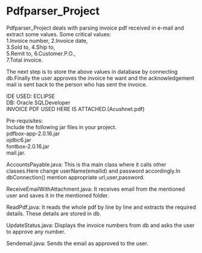 # Pdfparser_Project
Pdfparser_Project deals with parsing invoice pdf received in e-mail and extract some values. Some critical values:\
1.Invoice number, 
2.Invoice date,  
3.Sold to, 
4.Ship to,  
5.Remit to, 
6.Customer.P.O.,  
7.Total invoice.

The next step is to store the above values in database by connecting db.Finally the user approves the invoice he want and the acknowledgement mail is sent back to the person who has sent the invoice.

IDE USED: ECLIPSE\
DB:       Oracle SQLDeveloper\
INVOICE PDF USED HERE IS ATTACHED.(Acushnet.pdf)

Pre-requisites:\
Include the following jar files in your project.\
pdfbox-app-2.0.16.jar\
ojdbc6.jar\
fontbox-2.0.16.jar\
mail.jar.

AccountsPayable.java: This is tha main class where it calls other classes.Here change userName(emailid) and password accordingly.In dbConnection() mention appropriate url,user,password.

ReceiveEmailWithAttachment.java: It receives email from the mentioned user and saves it in the mentioned folder.

ReadPdf.java: It reads the whole pdf by line by line and extracts the required details. These details are stored in db.

UpdateStatus.java: Displays the invoice numbers from db and asks the user to approve any number.

Sendemail.java: Sends the email as approved to the user.



